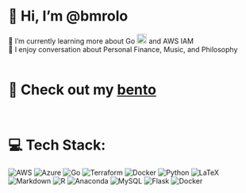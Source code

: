 # 👋 Hi, I’m @bmrolo
🌱 I’m currently learning more about Go <img src="https://external-content.duckduckgo.com/iu/?u=https%3A%2F%2Fashitani.jp%2Fgolangtips%2Fgopher.png&f=1&nofb=1&ipt=1ffda88f173bddd54d507820c7a7ef619c3a3100900c257f7e78bb44279133a2&ipo=images" alt="golang-gopher" height="20"/> and AWS IAM<br> 
💭 I enjoy conversation about Personal Finance, Music, and Philosophy
<br>
<br>

# 🔗 Check out my [bento](https://bento.me/brycerohloff)
<br>

# 💻 Tech Stack:
![AWS](https://img.shields.io/badge/AWS-%23FF9900.svg?style=flat&logo=amazon-aws&logoColor=white) ![Azure](https://img.shields.io/badge/azure-%230072C6.svg?style=flat&logo=microsoftazure&logoColor=white) ![Go](https://img.shields.io/badge/go-%2300ADD8.svg?style=flat&logo=go&logoColor=white) ![Terraform](https://img.shields.io/badge/terraform-%235835CC.svg?style=flat&logo=terraform&logoColor=white) ![Docker](https://img.shields.io/badge/docker-%230db7ed.svg?style=flat&logo=docker&logoColor=white) ![Python](https://img.shields.io/badge/python-3670A0?style=flat&logo=python&logoColor=ffdd54) ![LaTeX](https://img.shields.io/badge/latex-%23008080.svg?style=flat&logo=latex&logoColor=white) ![Markdown](https://img.shields.io/badge/markdown-%23000000.svg?style=flat&logo=markdown&logoColor=white) ![R](https://img.shields.io/badge/r-%23276DC3.svg?style=flat&logo=r&logoColor=white) ![Anaconda](https://img.shields.io/badge/Anaconda-%2344A833.svg?style=flat&logo=anaconda&logoColor=white) ![MySQL](https://img.shields.io/badge/mysql-%2300000f.svg?style=flat&logo=mysql&logoColor=white) ![Flask](https://img.shields.io/badge/flask-%23000.svg?style=flat&logo=flask&logoColor=white) ![Docker](https://img.shields.io/badge/docker-%230db7ed.svg?style=flat&logo=docker&logoColor=white)
<!-- Proudly created with GPRM ( https://gprm.itsvg.in ) -->
